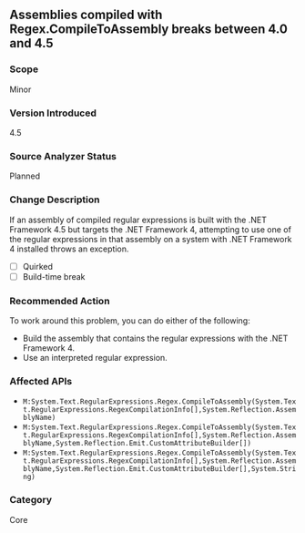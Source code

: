 ## Assemblies compiled with Regex.CompileToAssembly breaks between 4.0 and 4.5

### Scope
Minor

### Version Introduced
4.5

### Source Analyzer Status
Planned

### Change Description
If an assembly of compiled regular expressions is built with the .NET Framework 4.5 but targets the .NET Framework 4, attempting to use one of the regular expressions in that assembly on a system with .NET Framework 4 installed throws an exception.

- [ ] Quirked
- [ ] Build-time break

### Recommended Action
To work around this problem, you can do either of the following:

- Build the assembly that contains the regular expressions with the .NET Framework 4.
- Use an interpreted regular expression.

### Affected APIs
* `M:System.Text.RegularExpressions.Regex.CompileToAssembly(System.Text.RegularExpressions.RegexCompilationInfo[],System.Reflection.AssemblyName)`
* `M:System.Text.RegularExpressions.Regex.CompileToAssembly(System.Text.RegularExpressions.RegexCompilationInfo[],System.Reflection.AssemblyName,System.Reflection.Emit.CustomAttributeBuilder[])`
* `M:System.Text.RegularExpressions.Regex.CompileToAssembly(System.Text.RegularExpressions.RegexCompilationInfo[],System.Reflection.AssemblyName,System.Reflection.Emit.CustomAttributeBuilder[],System.String)`

### Category
Core

<!-- breaking change id: 74 -->
